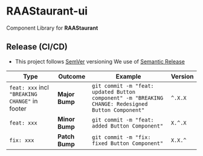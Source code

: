 # RAAStaurant-ui

Component Library for **RAAStaurant**

## Release (CI/CD)

- This project follows [SemVer](https://semver.org/) versioning
  We use of [Semantic Release](https://www.npmjs.com/package/semantic-release)

| Type                                           | Outcome        | Example                                                                                            | Version |
|------------------------------------------------|----------------|----------------------------------------------------------------------------------------------------|---------|
| `feat: xxx` incl `"BREAKING CHANGE"` in footer | **Major Bump** | `git commit -m "feat: updated Button component" -m "BREAKING CHANGE: Redesigned Button Component"` | `^.X.X` |
| `feat: xxx`                                    | **Minor Bump** | `git commit -m "feat: added Button Component"`                                                     | `X.^.X` |
| `fix: xxx`                                     | **Patch Bump** | `git commit -m "fix: fixed Button Component"`                                                      | `X.X.^` |
